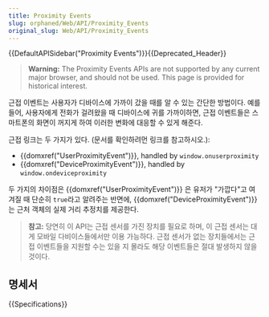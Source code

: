```yaml
---
title: Proximity Events
slug: orphaned/Web/API/Proximity_Events
original_slug: Web/API/Proximity_Events
---
```


{{DefaultAPISidebar("Proximity Events")}}{{Deprecated_Header}}

> **Warning:** The Proximity Events APIs are not supported by any current major browser, and should not be used. This page is provided for historical interest.

근접 이벤트는 사용자가 디바이스에 가까이 갔을 때를 알 수 있는 간단한 방법이다. 예를 들어, 사용자에게 전화가 걸려왔을 때 디바이스에 귀를 가까이하면, 근접 이벤트들은 스마트폰의 화면이 꺼지게 하여 이러한 변화에 대응할 수 있게 해준다.

근접 링크는 두 가지가 있다. (문서를 확인하려먼 링크를 참고하시오.):

- {{domxref("UserProximityEvent")}}, handled by `window.onuserproximity`
- {{domxref("DeviceProximityEvent")}}, handled by `window.ondeviceproximity`

두 가지의 차이점은 {{domxref("UserProximityEvent")}} 은 유저가 "가깝다"고 여겨질 때 단순히 `true`라고 알려주는 반면에, {{domxref("DeviceProximityEvent")}}는 근처 객체의 실제 거리 추정치를 제공한다.

> **참고:** 당연히 이 API는 근접 센서를 가진 장치를 필요로 하며, 이 근접 센서는 대게 모바일 다비이스들에서만 이용 가능하다. 근접 센서가 없는 장치들에서는 근접 이벤트들을 지원할 수는 있을 지 몰라도 해당 이벤트들은 절대 발생하지 않을 것이다.

## 명세서

{{Specifications}}
